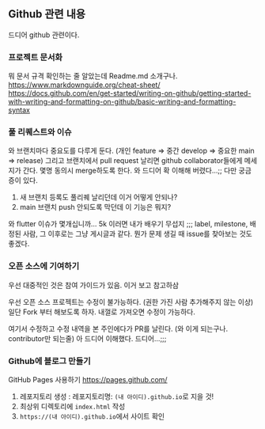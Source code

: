 ## Github 관련 내용

드디어 github 관련이다.

### 프로젝트 문서화

뭐 문서 규격 확인하는 줄 알았는데 Readme.md 소개구나.
https://www.markdownguide.org/cheat-sheet/
https://docs.github.com/en/get-started/writing-on-github/getting-started-with-writing-and-formatting-on-github/basic-writing-and-formatting-syntax

### 풀 리퀘스트와 이슈

와 브랜치마다 중요도를 다루게 둔다. (개인 feature => 중간 develop => 중요한 main => release) 
그리고 브랜치에서 pull request 날리면 github collaborator들에게 메세지가 간다. 몇명 동의시 merge하도록 한다. 와 드디어 확 이해해 버렸다...;;  다만 궁금증이 있다.

1. 새 브랜치 등록도 풀리퀘 날리던데 이거 어떻게 안되나?
2. main 브랜치 push 안되도록 막던데 이 기능은 뭐지?

와 flutter 이슈가 몇개십니까... 5k 이러면 내가 배우기 무섭지 ;;;
label, milestone, 배정된 사람,  그 이후로는 그냥 게시글과 같다.
뭔가 문제 생길 때 issue를 찾아보는 것도 좋겠다.

### 오픈 소스에 기여하기

우선 대중적인 것은 참여 가이드가 있음. 이거 보고 참고하삼

우선 오픈 소스 프로젝트는 수정이 불가능하다. (권한 가진 사람 추가해주지 않는 이상)
일단 Fork 부터 해보도록 하자. 내껄로 가져오면 수정이 가능하다.

여기서 수정하고  수정 내역을 본 주인에다가 PR를 날린다. (와 이게 되는구나. contributor만 되는줄)
아 드디어 이해했다. 드디어...;;;

### Github에 블로그 만들기

GitHub Pages 사용하기
https://pages.github.com/

1. 레포지토리 생성 : 레포지토리명: `(내 아이디).github.io`로 지을 것!
2. 최상위 디렉토리에 `index.html` 작성
3. `https://(내 아이디).github.io`에서 사이트 확인
